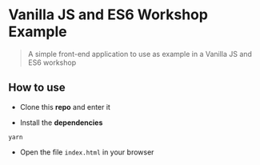 # Vanilla JS and ES6 Workshop Example

> A simple front-end application to use as example in a Vanilla JS and ES6 workshop

## How to use

- Clone this **repo** and enter it

- Install the **dependencies**

```
yarn
```

- Open the file `index.html` in your browser
